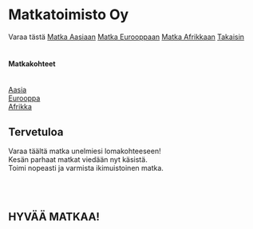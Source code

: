 <!DOCTYPE html>
<html lang="en">
<head>
    <link rel="stylesheet" href="Third.css">
<title>Matkatoimisto Oy</title>
<meta charset="utf-8">
<meta name="viewport" content="width=device-width, initial-scale=1">
</head>
<body>
<h1>Matkatoimisto Oy</h1>
<main >Varaa tästä <a href="https://fi.wikipedia.org/wiki/Aasia">Matka Aasiaan</a>
    <a href="https://fi.wikipedia.org/wiki/Eurooppa">Matka Eurooppaan</a>
    <a href="https://fi.wikipedia.org/wiki/Afrikka">Matka Afrikkaan</a>
    <a href="file:///C:/Users/Joel%20Saanio/Documents/html%20koodailut/third.html">Takaisin</a>
</main><br>
<nav><h4>Matkakohteet</h4><br>
    <a href="https://fi.wikipedia.org/wiki/Aasia">Aasia</a><br>
    <a href="https://fi.wikipedia.org/wiki/Eurooppa">Eurooppa</a><br>
    <a href="https://fi.wikipedia.org/wiki/Afrikka">Afrikka</a><br>
</nav>
<section>
    <div><h2>Tervetuloa</h2></div>
<p> Varaa täältä matka unelmiesi lomakohteeseen!<br>Kesän parhaat matkat viedään nyt käsistä.<br>
Toimi nopeasti ja varmista ikimuistoinen matka.</p>
</section>
<br>
<br>
<footer><h2>HYVÄÄ MATKAA!</h2></footer>
</body>
</html>
